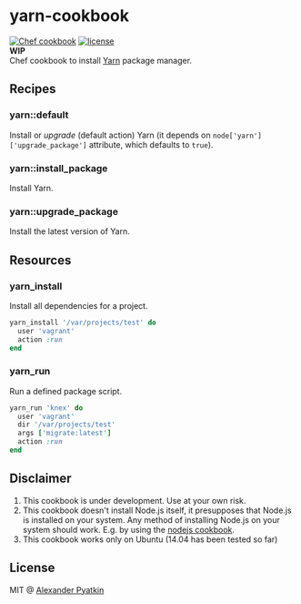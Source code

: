# yarn-cookbook
[![Chef cookbook](https://img.shields.io/cookbook/v/yarn.svg?style=flat-square)]()
[![license](https://img.shields.io/github/license/aspyatkin/yarn-cookbook.svg?style=flat-square)]()  
**WIP**  
Chef cookbook to install [Yarn](https://yarnpkg.com/) package manager.

## Recipes

### yarn::default

Install or *upgrade* (default action) Yarn (it depends on `node['yarn']['upgrade_package']` attribute, which defaults to `true`).

### yarn::install_package

Install Yarn.

### yarn::upgrade_package

Install the latest version of Yarn.

## Resources

### yarn_install

Install all dependencies for a project.

``` ruby
yarn_install '/var/projects/test' do
  user 'vagrant'
  action :run
end
```

### yarn_run

Run a defined package script.

```ruby
yarn_run 'knex' do
  user 'vagrant'
  dir '/var/projects/test'
  args ['migrate:latest']
  action :run
end
```

## Disclaimer
1. This cookbook is under development. Use at your own risk.
2. This cookbook doesn't install Node.js itself, it presupposes that Node.js is installed on your system. Any method of installing Node.js on your system should work. E.g. by using the [nodejs cookbook](https://supermarket.chef.io/cookbooks/nodejs).
3. This cookbook works only on Ubuntu (14.04 has been tested so far)

## License
MIT @ [Alexander Pyatkin](https://github.com/aspyatkin)
